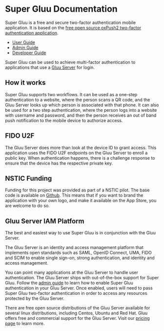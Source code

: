 # Super Gluu Documentation
Super Gluu is a free and secure two-factor authentication mobile application. It is based on the [free open source oxPush2 two-factor authentication application](https://github.com/GluuFederation/oxPush2).

- [User Guide](./user-guide/index.md)
- [Admin Guide](./admin-guide/configure-oxtrust.md)
- [Developer Guide](./developer-guide/index.md)

Super Gluu can be used to achieve multi-factor authentication to applications that use a [Gluu Server](http://gluu.org) for login.

## How it works
Super Gluu supports two workflows. It can be used as a one-step authentication to a website, where the person scans a QR code, and the Gluu Server looks up which person is associated with that phone. It can also be used for a two step authentication, where the person logs into a website with username and password, and then the person receives an out of band push notification to the mobile device to authorize access.

## FIDO U2F
The Gluu Server does more than look at the device ID to grant access. This application uses the FIDO U2F endpoints on the Gluu Server to enroll a public key. When authentication happens, there is a challenge response to ensure that the device has the respective private key.

## NSTIC Funding
Funding for this project was provided as part of a NSTIC pilot. The base code is available on [Github]( https://github.com/GluuFederation/oxPush2). This means that if you want to brand the application with your own logo, and make it available on the App Store, you are welcome to do so.

## Gluu Server IAM Platform
The best and easiest way to use Super Gluu is in conjunction with the Gluu Server. 

The Gluu Server is an identity and access management platform that implements open standards such as SAML, OpenID Connect, UMA, FIDO and SCIM to enable single sign-on, strong authentication, and identity and access management. 

You can point many applications at the Gluu Server to handle user authentication. The Gluu Server ships with out-of-the-box support for Super Gluu. Follow the [admin guide](./admin-guide/index.md) to learn how to enable Super Gluu authentication in your Gluu Server. Once enabled, users will need to pass Super Gluu two-factor authentication in order to access any resources protected by the Gluu Server. 

There are free open source distributions of the Gluu Server available for several linux distributions, including Centos, Ubuntu and Red Hat. Gluu offers free and commercial support for the Gluu Server. Visit our [pricing page](http://gluu.org/pricing) to learn more. 
